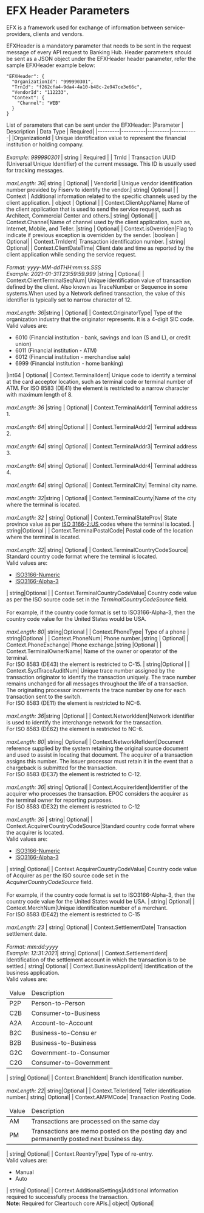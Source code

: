 # EFX Header Parameters

EFX is a framework used for exchange of information between service-providers, clients and vendors.

EFXHeader is a mandatory parameter that needs to be sent in the request message of every API request to Banking Hub. Header parameters should be sent as a JSON object under the EFXHeader header parameter, refer the sample EFXHeader example below:

```
"EFXHeader": {
  "OrganizationId": "999990301",
  "TrnId": "f262cfa4-9da4-4a10-b48c-2e947ce3e66c",
  "VendorId": "112233",
  "Context": {
    "Channel": "WEB"
  }
}

```
List of parameters that can be sent under the EFXHeader:
|Parameter | Description | Data Type | Required|
|---------|----------|---------|-----------|
|OrganizationId | Unique identification value to represent the financial institution or holding company. <br><br>*Example: 999990301* | string | Required |
| TrnId | Transaction UUID (Universal Unique Identifier) of the current message. This ID is usually used for tracking messages.<br><br> *maxLength: 36*| string | Optional|
| VendorId | Unique vendor identification number provided by Fiserv to identify the vendor.| string| Optional |
| Context  | Additional information related to the specific channels used by the client application. | object  | Optional |
| Context.ClientAppName| Name of the client application that is used to send the service request, such as Architect, Commercial Center and others.| string| Optional|
| Context.Channel|Name of channel used by the client application, such as, Internet, Mobile, and Teller. |string | Optional|
| Context.isOverriden|Flag to indicate if previous exception is overridden by the sender. |boolean | Optional|
| Context.TrnIdent| Transaction identification number. | string| Optional|
| Context.ClientDateTime| Client date and time as reported by the client application while sending the service request. <br><br> *Format: yyyy-MM-ddTHH:mm:ss.SSS* <br> *Example: 2021-01-31T23:59:59.999* |string | Optional|
| Context.ClientTerminalSeqNum| Unique identification value of transaction defined by the client. Also known as TraceNumber or Sequence in some systems.When used by a Network defined transaction, the value of this identifier is typically set to narrow character of 12. <br><br> *maxLength: 36*|string | Optional|
| Context.OriginatorType| Type of the organization industry that the originator represents. It is a 4-digit SIC code.  <br> Valid values are: <br> <ul><li> 6010 (Financial institution - bank, savings and loan (S and L), or credit union)</li><li>6011 (Financial institution - ATM)</li> <li>6012 (Financial institution - merchandise sale)</li><li>6999 (Financial institution - home banking)</li></ul>|int64 | Optional|
| Context.TerminalIdent| Unique code to identify a terminal at the card acceptor location, such as terminal code or terminal number of ATM. For ISO 8583 (DE41) the element is restricted to a narrow character with maximum length of 8. <br><br> *maxLength: 36* |string | Optional|
| Context.TerminalAddr1| Terminal address 1. <br><br> *maxLength: 64*| string|Optional |
| Context.TerminalAddr2| Terminal address 2. <br><br> *maxLength: 64*| string| Optional|
| Context.TerminalAddr3| Terminal address 3. <br><br> *maxLength: 64*| string| Optional|
| Context.TerminalAddr4| Terminal address 4. <br><br> *maxLength: 64*| string| Optional|
| Context.TerminalCity| Terminal city name. <br><br> *maxLength: 32*|string | Optional|
| Context.TerminalCounty|Name of the city where the terminal is located. <br><br> *maxLength: 32* | string| Optional|
| Context.TerminalStateProv| State province value as per <a href="https://en.wikipedia.org/wiki/ISO_3166-2:US" title="Click to open in a new tab" target="_blank"> ISO 3166-2:US </a>codes where the terminal is located. | string|Optional |
| Context.TerminalPostalCode| Postal code of the location where the terminal is located. <br><br> *maxLength: 32*| string| Optional|
| Context.TerminalCountryCodeSource|  Standard country code format where the terminal is located.<br> Valid values are: <ul><li> <a href="https://en.wikipedia.org/wiki/ISO_3166-1_numeric" title="Click to open in a new tab" target="_blank"> ISO3166-Numeric</a> </li> <li>  <a href="https://en.wikipedia.org/wiki/ISO_3166-1_alpha-3" title="Click to open in a new tab" target="_blank"> ISO3166-Alpha-3</a> </li></ul>| string|Optional |
| Context.TerminalCountryCodeValue| Country code value as per the ISO source code set in the *TerminalCountryCodeSource* field. <br><br>For example, if the country code format is set to ISO3166-Alpha-3, then the country code value for the United States would be USA. <br><br> *maxLength: 80*| string|Optional |
| Context.PhoneType|  Type of a phone | string|Optional |
| Context.PhoneNum| Phone number.|string | Optional|
| Context.PhoneExchange| Phone exchange.|string |Optional |
| Context.TerminalOwnerName| Name of the owner or operator of the terminal. <br>For ISO 8583 (DE43) the element is restricted to C-15. | string|Optional |
| Context.SystTraceAuditNum| Unique trace number assigned by the transaction originator to identify the transaction uniquely. The trace number remains unchanged for all messages throughout the life of a transaction. The originating processor increments the trace number by one for each transaction sent to the switch. <br> For ISO 8583 (DE11) the element is restricted to NC-6.<br><br>  *maxLength: 36*|string |Optional |
| Context.NetworkIdent|Network identifier is used to identify the interchange network for the transaction. <br> For ISO 8583 (DE62) the element is restricted to NC-6. <br><br> *maxLength: 80*| string| Optional|
| Context.NetworkRefIdent|Document reference supplied by the system retaining the original source document and used to assist in locating that document. The acquirer of a transaction assigns this number. The issuer processor must retain it in the event that a chargeback is submitted for the transaction. <br>For ISO 8583 (DE37) the element is restricted to C-12.<br><br> *maxLength: 36*| string| Optional|
| Context.AcquirerIdent|Identifier of the acquirer who processes the transaction. EPOC considers the acquirer as the terminal owner for reporting purposes.<br>For ISO 8583 (DE32) the element is restricted to C-12<br><br> *maxLength: 36* | string| Optional|
| Context.AcquirerCountryCodeSource|Standard country code format where the acquirer is located.<br> Valid values are: <ul><li> <a href="https://en.wikipedia.org/wiki/ISO_3166-1_numeric" title="Click to open in a new tab" target="_blank"> ISO3166-Numeric</a> </li> <li>  <a href="https://en.wikipedia.org/wiki/ISO_3166-1_alpha-3" title="Click to open in a new tab" target="_blank"> ISO3166-Alpha-3</a> </li></ul> | string| Optional|
| Context.AcquirerCountryCodeValue| Country code value of Acquirer as per the ISO source code set in the *AcquirerCountryCodeSource* field. <br><br> For example, if the country code format is set to ISO3166-Alpha-3, then the country code value for the United States would be USA. | string| Optional|
| Context.MerchNum|Unique identification number of a merchant. <br>For ISO 8583 (DE42) the element is restricted to C-15 <br><br> *maxLength: 23* | string| Optional|
| Context.SettlementDate| Transaction settlement date. <br><br> *Format: mm:dd:yyyy* <br>*Example: 12:31:2021*| string| Optional|
| Context.SettlementIdent| Identification of the settlement account in which the transaction is to be settled.| string| Optional|
| Context.BusinessApplIdent| Identification of the business application. <br>Valid values are: <table><thead><td>Value</td>	<td>Description</td></thead><tbody><tr><td>P2P</td>	<td>Person-to-Person</td></tr><tr><td>C2B</td>	<td>Consumer-to-Business</td></tr>  <tr><td>A2A</td>	<td>Account-to-Account</td></tr>  <tr><td>B2C</td>	<td>Business-to-Consu er</td></tr>  <tr><td>B2B</td>	<td>Business-to-Business</td></tr>  <tr><td>G2C</td>	<td>Government-to-Consumer</td></tr>  <tr><td>C2G</td>	<td>Consumer-to-Government</td></tr></tbody></table>| string| Optional|
| Context.BranchIdent| Branch identification number. <br><br> *maxLength: 22*| string|Optional |
| Context.TellerIdent| Teller identification number.| string| Optional|
| Context.AMPMCode| Transaction Posting Code. <br> <table><thead><td>Value</td>	<td>Description</td></thead><tbody><tr><td>AM</td>	<td>Transactions are processed on the same day</td></tr><tr><td>PM</td>	<td>Transactions are memo posted on the posting day and permanently posted next business day.</td></tr> </tbody></table> | string| Optional|
| Context.ReentryType| Type of re-entry. <br> Valid values are: <ul><li>Manual</li><li>Auto</li></ul>| string| Optional|
| Context.AdditionalSettings|Additional information required to successfully process the transaction. <br> <b>Note:</b> Required for Cleartouch core APIs.| object| Optional|

